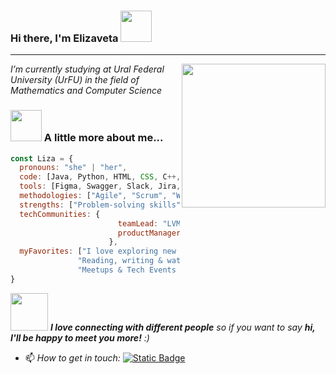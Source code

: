 ### Hi there, I'm Elizaveta <img src="https://media.giphy.com/media/mGcNjsfWAjY5AEZNw6/giphy.gif" width="50">
----
<img align='right' src="https://media.giphy.com/media/ieyl9zmCjO4b4t6qoY/giphy.gif" width="230">
<p><em>I’m currently studying at Ural Federal University (UrFU) in the field of Mathematics and Computer Science</em></p>

### <img src="https://media.giphy.com/media/VgCDAzcKvsR6OM0uWg/giphy.gif" width="50"> A little more about me...  

```javascript
const Liza = {
  pronouns: "she" | "her",
  code: [Java, Python, HTML, CSS, C++, Kotlin],
  tools: [Figma, Swagger, Slack, Jira, Lucidchart, YouGile, Trello],
  methodologies: ["Agile", "Scrum", "Waterfall"],
  strengths: ["Problem-solving skills", "Strong communication", "Strategic planning and analysis"],
  techCommunities: {
                        teamLead: "LVM Labs",
                        productManager: "Familia"
                      },
  myFavorites: ["I love exploring new technologies and building cool stuff", 
               "Reading, writing & watching Tech Stuff whenever possible",
               "Meetups & Tech Events & Hackathons"]
}
```

<img src="https://media.giphy.com/media/LnQjpWaON8nhr21vNW/giphy.gif" width="60"> <em><b>I love connecting with different people</b> so if you want to say <b>hi, I'll be happy to meet you more!</b> :)</em>
- 📫 <em>How to get in touch: </em> [![Static Badge](https://img.shields.io/badge/Telegram-%40eveprova-red?style=flat&logo=Telegram&logoColor=white&color=red&link=https%3A%2F%2Ft.me%2Feveprova)](https://t.me/eveprova)
  
